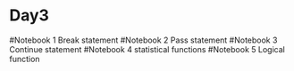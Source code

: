 # Day3
#Notebook 1
Break statement
#Notebook 2
Pass statement
#Notebook 3
Continue statement
#Notebook 4
statistical functions
#Notebook 5
Logical function







